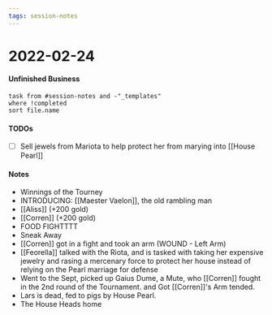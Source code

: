 ```yaml
---
tags: session-notes
---
```


# 2022-02-24

#### Unfinished Business
```dataview
task from #session-notes and -"_templates"
where !completed
sort file.name
```

#### TODOs
- [ ] Sell jewels from Mariota to help protect her from marying into [[House Pearl]]

#### Notes

- Winnings of the Tourney
- INTRODUCING: [[Maester Vaelon]], the old rambling man
- [[Aliss]] (+200 gold)
- [[Corren]] (+200 gold)
- FOOD FIGHTTTT
- Sneak Away
- [[Corren]] got in a fight and took an arm (WOUND - Left Arm)
- [[Feorella]] talked with the Riota, and is tasked with taking her expensive jewelry and rasing a mercenary force to protect her house instead of relying on the Pearl marriage for defense
- Went to the Sept, picked up Gaius Dume, a Mute, who [[Corren]] fought in the 2nd round of the Tournament. and Got [[Corren]]'s Arm tended.
- Lars is dead, fed to pigs by House Pearl.
- The House Heads home